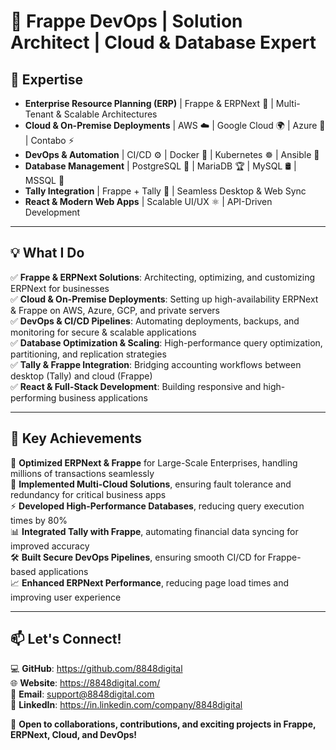 # 🚀 Frappe DevOps | Solution Architect | Cloud & Database Expert

## 🔹 Expertise
- **Enterprise Resource Planning (ERP)** | Frappe & ERPNext 🏢 | Multi-Tenant & Scalable Architectures
- **Cloud & On-Premise Deployments** | AWS ☁️ | Google Cloud 🌍 | Azure 🔵 | Contabo ⚡
- **DevOps & Automation** | CI/CD ⚙️ | Docker 🐳 | Kubernetes ☸️ | Ansible 🤖
- **Database Management** | PostgreSQL 🐘 | MariaDB 🏆 | MySQL 🛢️ | MSSQL 🎯
- **Tally Integration** | Frappe + Tally 🔗 | Seamless Desktop & Web Sync
- **React & Modern Web Apps** | Scalable UI/UX ⚛️ | API-Driven Development

---

## 💡 What I Do
✅ **Frappe & ERPNext Solutions**: Architecting, optimizing, and customizing ERPNext for businesses  
✅ **Cloud & On-Premise Deployments**: Setting up high-availability ERPNext & Frappe on AWS, Azure, GCP, and private servers  
✅ **DevOps & CI/CD Pipelines**: Automating deployments, backups, and monitoring for secure & scalable applications  
✅ **Database Optimization & Scaling**: High-performance query optimization, partitioning, and replication strategies  
✅ **Tally & Frappe Integration**: Bridging accounting workflows between desktop (Tally) and cloud (Frappe)  
✅ **React & Full-Stack Development**: Building responsive and high-performing business applications  

---

## 🌟 Key Achievements
🚀 **Optimized ERPNext & Frappe** for Large-Scale Enterprises, handling millions of transactions seamlessly  
🔄 **Implemented Multi-Cloud Solutions**, ensuring fault tolerance and redundancy for critical business apps  
⚡ **Developed High-Performance Databases**, reducing query execution times by 80%  
📊 **Integrated Tally with Frappe**, automating financial data syncing for improved accuracy  
🛠️ **Built Secure DevOps Pipelines**, ensuring smooth CI/CD for Frappe-based applications  
📈 **Enhanced ERPNext Performance**, reducing page load times and improving user experience  

---

## 📫 Let's Connect!
💻 **GitHub**: https://github.com/8848digital  
🌐 **Website**: https://8848digital.com/  
📧 **Email**: support@8848digital.com  
🤝 **LinkedIn**: https://in.linkedin.com/company/8848digital  

🚀 **Open to collaborations, contributions, and exciting projects in Frappe, ERPNext, Cloud, and DevOps!**
